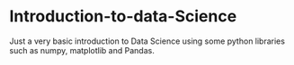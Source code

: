# Introduction-to-data-Science
Just a very basic introduction to Data Science using some python libraries such as numpy, matplotlib and Pandas.
